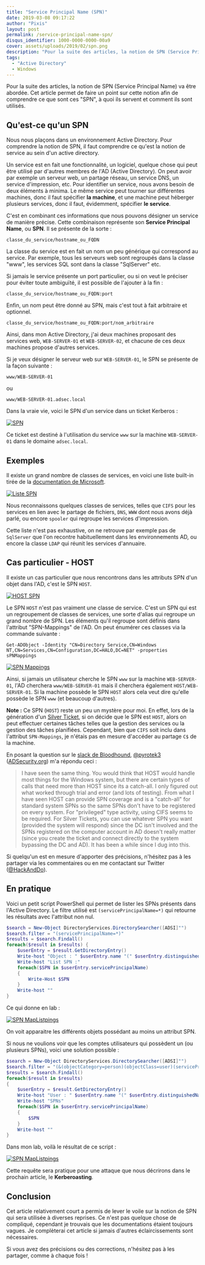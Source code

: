 ```yaml
---
title: "Service Principal Name (SPN)"
date: 2019-03-08 09:17:22
author: "Pixis"
layout: post
permalink: /service-principal-name-spn/
disqus_identifier: 1000-0000-0000-00a9
cover: assets/uploads/2019/02/spn.png
description: "Pour la suite des articles, la notion de SPN (Service Principal Name) va être abordée. Cet article permet de faire un point sur cette notion afin de comprendre ce que sont ces SPN, à quoi ils servent et comment ils sont utilisés."
tags:
  - "Active Directory"
  - Windows
---
```


Pour la suite des articles, la notion de SPN (Service Principal Name) va être abordée. Cet article permet de faire un point sur cette notion afin de comprendre ce que sont ces "SPN", à quoi ils servent et comment ils sont utilisés.

<!--more-->

## Qu'est-ce qu'un SPN

Nous nous plaçons dans un environnement Active Directory. Pour comprendre la notion de SPN, il faut comprendre ce qu'est la notion de service au sein d'un active directory.

Un service est en fait une fonctionnalité, un logiciel, quelque chose qui peut être utilisé par d'autres membres de l'AD (Active Directory). On peut avoir par exemple un serveur web, un partage réseau, un service DNS, un service d'impression, etc. Pour identifier un service, nous avons besoin de deux éléments à minima. Le même service peut tourner sur différentes machines, donc il faut spécifier **la machine**, et une machine peut héberger plusieurs services, donc il faut, évidemment, spécifier **le service**.

C'est en combinant ces informations que nous pouvons désigner un service de manière précise. Cette combinaison représente son **Service Principal Name**, ou **SPN**. Il se présente de la sorte :

```
classe_du_service/hostname_ou_FQDN
```

La classe du service est en fait un nom un peu générique qui correspond au service. Par exemple, tous les serveurs web sont regroupés dans la classe "www", les services SQL sont dans la classe "SqlServer" etc.

Si jamais le service présente un port particulier, ou si on veut le préciser pour éviter toute ambiguïté, il est possible de l'ajouter à la fin :

```
classe_du_service/hostname_ou_FQDN:port
```

Enfin, un nom peut être donné au SPN, mais c'est tout à fait arbitraire et optionnel.

```
classe_du_service/hostname_ou_FQDN:port/nom_arbitraire
```

Ainsi, dans mon Active Directory, j'ai deux machines proposant des services web, `WEB-SERVER-01` et `WEB-SERVER-02`, et chacune de ces deux machines propose d'autres services.

Si je veux désigner le serveur web sur `WEB-SERVER-01`, le SPN se présente de la façon suivante :

```
www/WEB-SERVER-01
```

ou

```
www/WEB-SERVER-01.adsec.local
```

Dans la vraie vie, voici le SPN d'un service dans un ticket Kerberos :

[![SPN](/assets/uploads/2019/02/SPN_ST.png)](/assets/uploads/2019/02/SPN_ST.png)

Ce ticket est destiné à l'utilisation du service `www` sur la machine `WEB-SERVER-01` dans le domaine `adsec.local`.

## Exemples

Il existe un grand nombre de classes de services, en voici une liste built-in tirée de la [documentation de Microsoft](https://docs.microsoft.com/en-us/previous-versions/windows/it-pro/windows-server-2003/cc772815(v=ws.10)#service-principal-names).

[![Liste SPN](/assets/uploads/2019/02/liste_spn.png)](/assets/uploads/2019/02/liste_spn.png)

Nous reconnaissons quelques classes de services, telles que `CIFS` pour les services en lien avec le partage de fichiers, `DNS`, `WWW` dont nous avons déjà parlé, ou encore `spooler` qui regroupe les services d'impression.

Cette liste n'est pas exhaustive, on ne retrouve par exemple pas de `SqlServer` que l'on recontre habituellement dans les environnements AD, ou encore la classe `LDAP` qui réunit les services d'annuaire.

## Cas particulier - HOST

Il existe un cas particulier que nous rencontrons dans les attributs SPN d'un objet dans l'AD, c'est le SPN `HOST`.

[![HOST SPN](/assets/uploads/2019/02/host_spn.png)](/assets/uploads/2019/02/host_spn.png)

Le SPN `HOST` n'est pas vraiment une classe de service. C'est un SPN qui est un regroupement de classes de services, une sorte d'alias qui regroupe un grand nombre de SPN. Les éléments qu'il regroupe sont définis dans l'attribut "SPN-Mappings" de l'AD. On peut énumérer ces classes via la commande suivante :

```
Get-ADObject -Identity "CN=Directory Service,CN=Windows NT,CN=Services,CN=Configuration,DC=HALO,DC=NET" -properties sPNMappings
```

[![SPN Mappings](/assets/uploads/2019/02/sPNMappings.png)](/assets/uploads/2019/02/sPNMappings.png)


Ainsi, si jamais un utilisateur cherche le SPN `www` sur la machine `WEB-SERVER-01`, l'AD cherchera `www/WEB-SERVER-01` mais il cherchera également `HOST/WEB-SERVER-01`. Si la machine possède le SPN `HOST` alors cela veut dire qu'elle possède le SPN `www` (et beaucoup d'autres).

**Note :** Ce SPN (`HOST`) reste un peu un mystère pour moi. En effet, lors de la génération d'un [Silver Ticket](/kerberos-silver-golden-tickets), si on décide que le SPN est `HOST`, alors on peut effectuer certaines tâches telles que la gestion des services ou la gestion des tâches planifiées. Cependant, bien que `CIFS` soit inclu dans l'attribut `SPN-Mappings`, je n'étais pas en mesure d'accéder au partage `C$` de la machine.

En posant la question sur le [slack de Bloodhound](https://bloodhoundgang.herokuapp.com/), [@pyrotek3](https://twitter.com/pyrotek3) ([ADSecurity.org](https://adsecurity.org/?page_id=8)) m'a répondu ceci :


> I have seen the same thing. You would think that HOST would handle most things for the Windows system, but there are certain types of calls that need more than HOST since its a catch-all. I only figured out what worked through trial and error (and lots of testing).
From what I have seen HOST can provide SPN coverage and is a "catch-all" for standard system SPNs so the same SPNs don't have to be registered on every system. For "privileged" type activity, using CIFS seems to be required. For Silver Tickets, you can use whatever SPN you want (provided the system will respond) since the DC isn't involved and the SPNs registered on the computer account in AD doesn't really matter (since you create the ticket and connect directly to the system bypassing the DC and AD).
It has been a while since I dug into this.

Si quelqu'un est en mesure d'apporter des précisions, n'hésitez pas à les partager via les commentaires ou en me contactant sur Twitter ([@HackAndDo](https://twitter.com/HackAndDo)).

## En pratique

Voici un petit script PowerShell qui permet de lister les SPNs présents dans l'Active Directory. Le filtre utilisé est `(servicePrincipalName=*)` qui retourne les résultats avec l'attribut non nul.

```powershell
$search = New-Object DirectoryServices.DirectorySearcher([ADSI]"")
$search.filter = "(servicePrincipalName=*)"
$results = $search.Findall()
foreach($result in $results) {
	$userEntry = $result.GetDirectoryEntry()
	Write-host "Object : " $userEntry.name "(" $userEntry.distinguishedName ")"
	Write-host "List SPN :"        
	foreach($SPN in $userEntry.servicePrincipalName)
	{
		Write-Host $SPN       
	}
	Write-host ""
}
```

Ce qui donne en lab :

[![SPN MapListpings](/assets/uploads/2019/03/SPNListPowershell.png)](/assets/uploads/2019/03/SPNListPowershell.png)

On voit apparaitre les différents objets possédant au moins un attribut SPN.

Si nous ne voulions voir que les comptes utilisateurs qui possèdent un (ou plusieurs SPNs), voici une solution possible :

```powershell
$search = New-Object DirectoryServices.DirectorySearcher([ADSI]"")
$search.filter = "(&(objectCategory=person)(objectClass=user)(servicePrincipalName=*))"
$results = $search.Findall()
foreach($result in $results)
{
	$userEntry = $result.GetDirectoryEntry()
	Write-host "User : " $userEntry.name "(" $userEntry.distinguishedName ")"
	Write-host "SPNs"        
	foreach($SPN in $userEntry.servicePrincipalName)
	{
		$SPN       
	}
	Write-host ""
}
```

Dans mon lab, voilà le résultat de ce script :

[![SPN MapListpings](/assets/uploads/2019/03/SPNListUsersPowershell.png)](/assets/uploads/2019/03/SPNListUsersPowershell.png)

Cette requête sera pratique pour une attaque que nous décrirons dans le prochain article, le **Kerberoasting**.

## Conclusion

Cet article relativement court a permis de lever le voile sur la notion de SPN qui sera utilisée à diverses reprises. Ce n'est pas quelque chose de compliqué, cependant je trouvais que les documentations étaient toujours vagues. Je complèterai cet article si jamais d'autres éclaircissements sont nécessaires.

Si vous avez des précisions ou des corrections, n'hésitez pas à les partager, comme à chaque fois !
